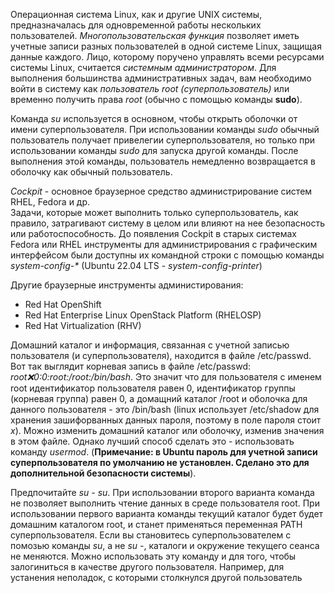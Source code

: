 Операционная система Linux, как и другие UNIX системы, предназначалась для одновременной работы нескольких пользователей. _Многопользовательская функция_ позволяет иметь учетные записи разных пользователей в одной системе Linux, защищая данные каждого. Лицо, которому поручено управлять всеми ресурсами системы Linux, считается _системным администратором_. Для выполнения большинства административных задач, вам необходимо войти в систему как _пользователь root (суперпользователь)_ или временно получить права _root_ (обычно с помощью команды **sudo**).  
  
Команда _su_ используется в основном, чтобы открыть оболочки от имени суперпользователя. При использовании команды _sudo_ обычный пользователь получает привелегии суперпользователя, но только при использовании команды _sudo_ для запуска другой команды. После выполнения этой команды, пользователь немедленно возвращается в оболочку как обычный пользователь.  
  
_Cockpit_ - основное браузерное средство администрирование систем RHEL, Fedora и др.  
Задачи, которые может выполнить только суперпользователь, как правило, затрагивают систему в целом или влияют на нее безопасность или работоспособность. До появления Cockpit в старых системах Fedora или RHEL инструменты для администрирования с графическим интерфейсом были доступны их командной строки с помощью команды _system-config-*_ (Ubuntu 22.04 LTS - _system-config-printer_)  
  
Другие браузерные инструменты администирования:
* Red Hat OpenShift  
* Red Hat Enterprise Linux OpenStack Platform (RHELOSP)  
* Red Hat Virtualization (RHV)  
  
Домашний каталог и информация, связанная с учетной записью пользователя (и суперпользователя), находится в файле /etc/passwd. Вот так выглядит корневая запись в файле /etc/passwd: _root:x:0:0:root:/root:/bin/bash_. Это значит что для пользователя с именем root идентификатор пользователя равен 0, идентификатор группы (корневая группа) равен 0, а домащний каталог /root и оболочка для данного пользователя - это /bin/bash (linux использует /etc/shadow для хранения зашифорванных данных пароля, поэтому в поле пароля стоит _x_). Можно изменить домашний каталог или оболочку, изменив значения в этом файле. Однако лучший способ сделать это - использовать команду _usermod_. (**Примечание: в Ubuntu пароль для учетной записи суперпользователя по умолчанию не установлен. Сделано это для дополнительной безопасности системы**).  
  
Предпочитайте _su -_ _su_. При использовании второго варианта команда не позволяет выполнить чтение данных в среде пользователя root. При использовании первого варианта команды текущий каталог будет будет домашним каталогом root, и станет применяться переменная PATH суперпользователя. Если вы становитесь суперпользователем с помозью команды _su_, а не _su -_, каталоги и окружение текущего сеанса не меняются. Можно использовать эту команду и для того, чтобы залогиниться в качестве другого пользователя. Например, для устанения неполадок, с которыми столкнулся другой пользователь
